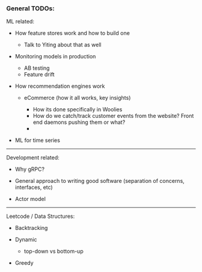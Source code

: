 

### General TODOs:


ML related:

- How feature stores work and how to build one
  
  - Talk to Yiting about that as well


- Monitoring models in production

    - AB testing
    - Feature drift


- How recommendation engines work

    - eCommerce (how it all works, key insights)
    
        - How its done specifically in Woolies
        - How do we catch/track customer events from the website? Front end daemons pushing them or what?
        - 
        

- ML for time series 

---

Development related:

- Why gRPC?

- General approach to writing good software (separation of concerns, interfaces, etc)

- Actor model


--- 

Leetcode / Data Structures:

- Backtracking

- Dynamic

  - top-down vs bottom-up

- Greedy

